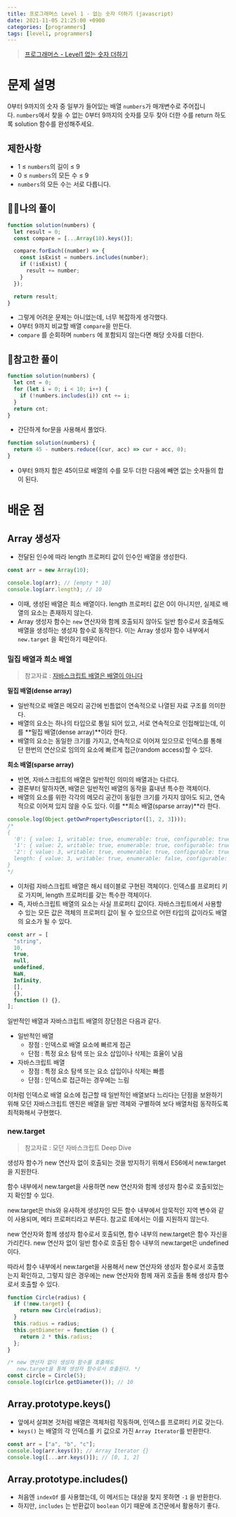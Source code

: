 ```yaml
---
title: 프로그래머스 Level 1 - 없는 숫자 더하기 (javascript)
date: 2021-11-05 21:25:00 +0900
categories: [programmers]
tags: [level1, programmers]
---
```


> [프로그래머스 - Level1 없는 숫자 더하기](https://programmers.co.kr/learn/courses/30/lessons/86051)

# 문제 설명

0부터 9까지의 숫자 중 일부가 들어있는 배열 `numbers`가 매개변수로 주어집니다. `numbers`에서 찾을 수 없는 0부터 9까지의 숫자를 모두 찾아 더한 수를 return 하도록 solution 함수를 완성해주세요.

## 제한사항

- 1 ≤ `numbers`의 길이 ≤ 9
- 0 ≤ `numbers`의 모든 수 ≤ 9
- `numbers`의 모든 수는 서로 다릅니다.

## 🙋‍♂️나의 풀이

```javascript
function solution(numbers) {
  let result = 0;
  const compare = [...Array(10).keys()];

  compare.forEach((number) => {
    const isExist = numbers.includes(number);
    if (!isExist) {
      result += number;
    }
  });

  return result;
}
```

- 그렇게 어려운 문제는 아니었는데, 너무 복잡하게 생각했다.
- 0부터 9까지 비교할 배열 `compare`을 만든다.
- `compare` 를 순회하며 `numbers` 에 포함되지 않는다면 해당 숫자를 더한다.

## 👀참고한 풀이

```javascript
function solution(numbers) {
  let cnt = 0;
  for (let i = 0; i < 10; i++) {
    if (!numbers.includes(i)) cnt += i;
  }
  return cnt;
}
```

- 간단하게 for문을 사용해서 풀었다.

```javascript
function solution(numbers) {
  return 45 - numbers.reduce((cur, acc) => cur + acc, 0);
}
```

- 0부터 9까지 합은 45이므로 배열의 수를 모두 더한 다음에 빼면 없는 숫자들의 합이 된다.

# 배운 점

## Array 생성자

- 전달된 인수에 따라 length 프로퍼티 값이 인수인 배열을 생성한다.

```javascript
const arr = new Array(10);

console.log(arr); // [empty * 10]
console.log(arr.length); // 10
```

- 이때, 생성된 배열은 희소 배열이다. length 프로퍼티 값은 0이 아니지만, 실제로 배열의 요소는 존재하지 않는다.
- Array 생성자 함수는 `new` 연산자와 함께 호출되지 않아도 일반 함수로서 호출해도 배열을 생성하는 생성자 함수로 동작한다. 이는 Array 생성자 함수 내부에서 `new.target` 을 확인하기 때문이다.

### 밀집 배열과 희소 배열

> 참고자료 : [자바스크립트 배열은 배열이 아니다](https://poiemaweb.com/js-array-is-not-arrray)

**밀집 배열(dense array)**

- 일반적으로 배열은 메모리 공간에 빈틈없이 연속적으로 나열된 자료 구조를 의미한다.
- 배열의 요소는 하나의 타입으로 통일 되어 있고, 서로 연속적으로 인접해있는데, 이를 **밀집 배열(dense array)**이라 한다.
- 배열의 요소는 동일한 크기를 가지고, 연속적으로 이어져 있으므로 인덱스를 통해 단 한번의 연산으로 임의의 요소에 빠르게 접근(random access)할 수 있다.

**희소 배열(sparse array)**

- 반면, 자바스크립트의 배열은 일반적인 의미의 배열과는 다르다.
- 결론부터 말하자면, 배열은 일반적인 배열의 동작을 흉내낸 특수한 객체이다.
- 배열의 요소를 위한 각각의 메모리 공간이 동일한 크기를 가지지 않아도 되고, 연속적으로 이어져 있지 않을 수도 있다. 이를 **희소 배열(sparse array)**라 한다.

```javascript
console.log(Object.getOwnPropertyDescriptor([1, 2, 3])));
/*
{
  '0': { value: 1, writable: true, enumerable: true, configurable: true },
  '1': { value: 2, writable: true, enumerable: true, configurable: true },
  '2': { value: 3, writable: true, enumerable: true, configurable: true },
  length: { value: 3, writable: true, enumerable: false, configurable: false }
}
*/
```

- 이처럼 자바스크립트 배열은 해시 테이블로 구현된 객체이다. 인덱스를 프로퍼티 키로 가지며, length 프로퍼티를 갖는 특수한 객체이다.
- 즉, 자바스크립트 배열의 요소는 사실 프로퍼티 값이다. 자바스크립트에서 사용할 수 있는 모든 값은 객체의 프로퍼티 값이 될 수 있으므로 어떤 타입의 값이라도 배열의 요소가 될 수 있다.

```javascript
const arr = [
  "string",
  10,
  true,
  null,
  undefined,
  NaN,
  Infinity,
  [],
  {},
  function () {},
];
```

일반적인 배열과 자바스크립트 배열의 장단점은 다음과 같다.

- 일반적인 배열
  - 장점 : 인덱스로 배열 요소에 빠르게 접근
  - 단점 : 특정 요소 탐색 또는 요소 삽입이나 삭제는 효율이 낮음
- 자바스크립트 배열
  - 장점 : 특정 요소 탐색 또는 요소 삽입이나 삭제는 빠름
  - 단점 : 인덱스로 접근하는 경우에는 느림

이처럼 인덱스로 배열 요소에 접근할 때 일반적인 배열보다 느리다는 단점을 보완하기 위해 모던 자바스크립트 엔진은 배열을 일반 객체와 구별하여 보다 배열처럼 동작하도록 최적화해서 구현했다.

### new.target

> 참고자료 : 모던 자바스크립트 Deep Dive

생성자 함수가 new 연산자 없이 호출되는 것을 방지하기 위해서 ES6에서 new.target을 지원한다.

함수 내부에서 new.target을 사용하면 new 연산자와 함께 생성자 함수로 호출되었는지 확인할 수 있다.

new.target은 this와 유사하게 생성자인 모든 함수 내부에서 암묵적인 지역 변수와 같이 사용되며, 메타 프로퍼티라고 부른다. 참고로 IE에서는 이를 지원하지 않는다.

new 연산자와 함께 생성자 함수로서 호출되면, 함수 내부의 new.target은 함수 자신을 가리킨다. new 연산자 없이 일반 함수로 호출된 함수 내부의 new.target은 undefined이다.

따라서 함수 내부에서 new.target을 사용해서 new 연산자와 생성자 함수로서 호출했는지 확인하고, 그렇지 않은 경우에는 new 연산자와 함께 재귀 호출을 통해 생성자 함수로서 호출할 수 있다.

```javascript
function Circle(radius) {
  if (!new.target) {
    return new Circle(radius);
  }
  this.radius = radius;
  this.getDiameter = function () {
    return 2 * this.radius;
  };
}

/* new 연산자 없이 생성자 함수를 호출해도 
   new.target을 통해 생성자 함수로서 호출된다. */
const circle = Circle(5);
console.log(cirlce.getDiameter()); // 10
```

## Array.prototype.keys()

- 앞에서 살펴본 것처럼 배열은 객체처럼 작동하며, 인덱스를 프로퍼티 키로 갖는다.
- `keys()` 는 배열의 각 인덱스를 키 값으로 가진 `Array Iterator`를 반환한다.

```javascript
const arr = ["a", "b", "c"];
console.log(arr.keys()); // Array Iterator {}
console.log([...arr.keys()]); // [0, 1, 2]
```

## Array.prototype.includes()

- 처음엔 `indexOf` 를 사용했는데, 이 메서드는 대상을 찾지 못하면 `-1` 을 반환한다.
- 하지만, `includes` 는 반환값이 `boolean` 이기 때문에 조건문에서 활용하기 좋다.
